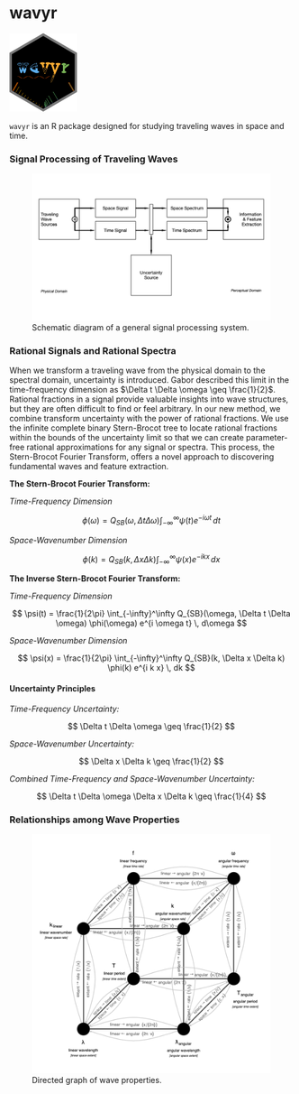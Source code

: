 wavyr
================

<img src="man/figures/wavyr_logo.png" data-align="right" width="120" />

`wavyr` is an R package designed for studying traveling waves in space
and time.

### Signal Processing of Traveling Waves

<figure>
<img src="man/figures/signals_spectra_schematic.png"
alt="Schematic diagram of a general signal processing system." />
<figcaption aria-hidden="true">Schematic diagram of a general signal
processing system.</figcaption>
</figure>

### Rational Signals and Rational Spectra

When we transform a traveling wave from the physical domain to the
spectral domain, uncertainty is introduced. Gabor described this limit
in the time-frequency dimension as
$\Delta t \Delta \omega \geq \frac{1}{2}$. Rational fractions in a
signal provide valuable insights into wave structures, but they are
often difficult to find or feel arbitrary. In our new method, we combine
transform uncertainty with the power of rational fractions. We use the
infinite complete binary Stern-Brocot tree to locate rational fractions
within the bounds of the uncertainty limit so that we can create
parameter-free rational approximations for any signal or spectra. This
process, the Stern-Brocot Fourier Transform, offers a novel approach to
discovering fundamental waves and feature extraction.

**The Stern-Brocot Fourier Transform:**

*Time-Frequency Dimension*

$$
\phi(\omega) = Q_{SB}(\omega, \Delta t \Delta \omega) \int_{-\infty}^\infty \psi(t) e^{-i \omega t} \, dt
$$

*Space-Wavenumber Dimension*

$$
\phi(k) = Q_{SB}(k, \Delta x \Delta k) \int_{-\infty}^\infty \psi(x) e^{-i k x} \, dx
$$

**The Inverse Stern-Brocot Fourier Transform:**

*Time-Frequency Dimension*

$$
\psi(t) = \frac{1}{2\pi} \int_{-\infty}^\infty Q_{SB}(\omega, \Delta t \Delta \omega) \phi(\omega) e^{i \omega t} \, d\omega
$$

*Space-Wavenumber Dimension*

$$
\psi(x) = \frac{1}{2\pi} \int_{-\infty}^\infty Q_{SB}(k, \Delta x \Delta k) \phi(k) e^{i k x} \, dk
$$

#### Uncertainty Principles

*Time-Frequency Uncertainty:*

$$
\Delta t \Delta \omega \geq \frac{1}{2}
$$

*Space-Wavenumber Uncertainty:*

$$
\Delta x \Delta k \geq \frac{1}{2}
$$

*Combined Time-Frequency and Space-Wavenumber Uncertainty:*

$$
\Delta t \Delta \omega \Delta x \Delta k \geq \frac{1}{4}
$$

### Relationships among Wave Properties

<figure>
<img src="man/figures/wave_properties_directed_graph.png"
alt="Directed graph of wave properties." />
<figcaption aria-hidden="true">Directed graph of wave
properties.</figcaption>
</figure>
